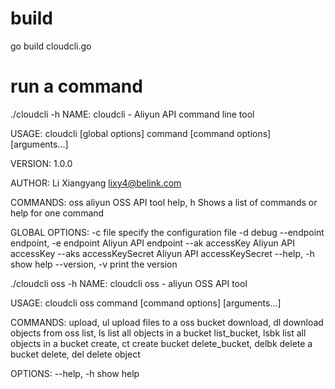 # build

go build cloudcli.go

# run a command

./cloudcli -h
NAME:
   cloudcli - Aliyun API command line tool

USAGE:
   cloudcli \[global options\] command \[command options] \[arguments...]

VERSION:
   1.0.0

AUTHOR:
   Li Xiangyang <lixy4@belink.com>

COMMANDS:
     oss      aliyun OSS API tool
     help, h  Shows a list of commands or help for one command

GLOBAL OPTIONS:
   -c file                           specify the configuration file
   -d                                debug
   --endpoint endpoint, -e endpoint  Aliyun API endpoint
   --ak accessKey                    Aliyun API accessKey
   --aks accessKeySecret             Aliyun API accessKeySecret
   --help, -h                        show help
   --version, -v                     print the version

./cloudcli oss -h
NAME:
   cloudcli oss - aliyun OSS API tool

USAGE:
   cloudcli oss command \[command options] \[arguments...]

COMMANDS:
     upload, ul            upload files to a oss bucket
     download, dl          download objects from oss
     list, ls              list all objects in a bucket
     list_bucket, lsbk     list all objects in a bucket
     create, ct            create bucket
     delete_bucket, delbk  delete a bucket
     delete, del           delete object

OPTIONS:
   --help, -h  show help

